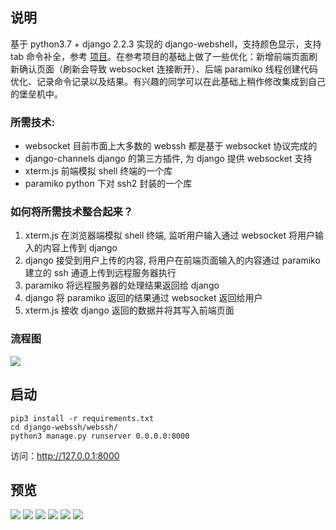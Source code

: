 ## 说明
基于 python3.7 + django 2.2.3 实现的 django-webshell，支持颜色显示，支持 tab 命令补全，参考 [项目](https://github.com/huyuan1999/django-webssh)。在参考项目的基础上做了一些优化：新增前端页面刷新确认页面（刷新会导致 websocket 连接断开）、后端 paramiko 线程创建代码优化、记录命令记录以及结果。有兴趣的同学可以在此基础上稍作修改集成到自己的堡垒机中。

### 所需技术: 
- websocket 目前市面上大多数的 webssh 都是基于 websocket 协议完成的
- django-channels django 的第三方插件, 为 django 提供 websocket 支持
- xterm.js 前端模拟 shell 终端的一个库
- paramiko python 下对 ssh2 封装的一个库

### 如何将所需技术整合起来？
1. xterm.js 在浏览器端模拟 shell 终端, 监听用户输入通过 websocket 将用户输入的内容上传到 django
2. django 接受到用户上传的内容, 将用户在前端页面输入的内容通过 paramiko 建立的 ssh 通道上传到远程服务器执行
3. paramiko 将远程服务器的处理结果返回给 django
4. django 将 paramiko 返回的结果通过 websocket 返回给用户
5. xterm.js 接收 django 返回的数据并将其写入前端页面

### 流程图
![](https://github.com/leffss/django-webssh/blob/master/screenshots/0.png?raw=true)

## 启动
```
pip3 install -r requirements.txt
cd django-webssh/webssh/
python3 manage.py runserver 0.0.0.0:8000
```	
访问：http://127.0.0.1:8000

## 预览
![](https://github.com/leffss/django-webssh/blob/master/screenshots/1.PNG?raw=true)
![](https://github.com/leffss/django-webssh/blob/master/screenshots/2.PNG?raw=true)
![](https://github.com/leffss/django-webssh/blob/master/screenshots/3.PNG?raw=true)
![](https://github.com/leffss/django-webssh/blob/master/screenshots/4.PNG?raw=true)
![](https://github.com/leffss/django-webssh/blob/master/screenshots/5.PNG?raw=true)
![](https://github.com/leffss/django-webssh/blob/master/screenshots/6.PNG?raw=true)
